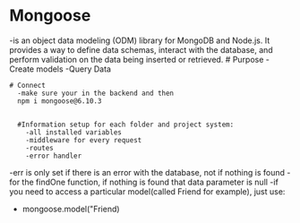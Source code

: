 # Mongoose 
-is an object data modeling (ODM) library for MongoDB and Node.js. It provides a way to define data schemas, interact with the database, and perform validation on the data being inserted or retrieved.
    # Purpose
      -Create models
      -Query Data


    # Connect
      -make sure your in the backend and then 
      npm i mongoose@6.10.3


      #Information setup for each folder and project system: 
        -all installed variables
        -middleware for every request
        -routes
        -error handler

-err is only set if there is an error with the database, not if nothing is found
-for the findOne function, if nothing is found that data parameter is null
-if you need to access a particular model(called Friend for example), just use:
  - mongoose.model("Friend)

  